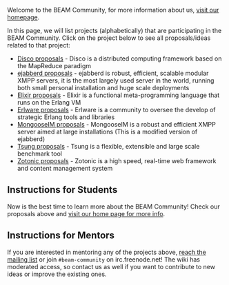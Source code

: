 Welcome to the BEAM Community, for more information about us, [visit our homepage](http://beamcommunity.github.io).

In this page, we will list projects (alphabetically) that are participating in the BEAM Community. Click on the project below to see all proposals/ideas related to that project:

* [Disco proposals](/2013/Project:-Disco.md) - Disco is a distributed computing framework based on the MapReduce paradigm
* [ejabberd proposals](/2013/Project:-ejabberd.md) - ejabberd is robust, efficient, scalable modular XMPP servers, it is the most largely used server in the world, running both small personal installation and huge scale deployments
* [Elixir proposals](/2013/Project:-Elixir.md) - Elixir is a functional meta-programming language that runs on the Erlang VM
* [Erlware proposals](/2013/Project:-Erlware.md) - Erlware is a community to oversee the develop of strategic Erlang tools and libraries
* [MongooseIM proposals](/2013/Project:-MongooseIM.md) - MongooseIM is a robust and efficient XMPP server aimed at large installations (This is a modified version of ejabberd)
* [Tsung proposals](/2013/Project:-Tsung.md) - Tsung is a flexible, extensible and large scale benchmark tool
* [Zotonic proposals](/2013/Project:-Zotonic.md) - Zotonic is a high speed, real-time web framework and content management system

## Instructions for Students

Now is the best time to learn more about the BEAM Community! Check our proposals above and [visit our home page for more info](http://beamcommunity.github.io).

## Instructions for Mentors

If you are interested in mentoring any of the projects above, [reach the mailing list](https://groups.google.com/d/forum/beam-community) or join `#beam-community` on irc.freenode.net! The wiki has moderated access, so contact us as well if you want to contribute to new ideas or improve the existing ones.